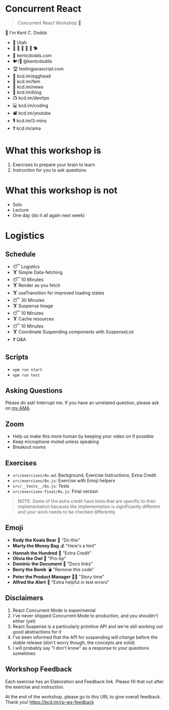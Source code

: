 # Concurrent React

> Concurrent React Workshop 🔀

👋 I'm Kent C. Dodds

- 🏡 Utah
- 👩 👧 👦 👦 👦 🐕
- 🏢 kentcdodds.com
- 🐦/🐙 @kentcdodds
- 🏆 testingjavascript.com
- 🥚 kcd.im/egghead
- 🥋 kcd.im/fem
- 💌 kcd.im/news
- 📝 kcd.im/blog
- 📺 kcd.im/devtips
- 💻 kcd.im/coding
- 📽 kcd.im/youtube
- 🎙 kcd.im/3-mins
- ❓ kcd.im/ama

# What this workshop is

1. Exercises to prepare your brain to learn
2. Instruction for you to ask questions

# What this workshop is not

- Solo
- Lecture
- One day (do it all again next week)

# Logistics

## Schedule

- 😴 Logistics
- 🏋 Simple Data-fetching
- 😴 10 Minutes
- 🏋 Render as you fetch
- 🏋 useTransition for improved loading states
- 😴 30 Minutes
- 🏋 Suspense Image
- 😴 10 Minutes
- 🏋 Cache resources
- 😴 10 Minutes
- 🏋 Coordinate Suspending components with SuspenseList
- ❓ Q&A

## Scripts

- `npm run start`
- `npm run test`

## Asking Questions

Please do ask! Interrupt me. If you have an unrelated question, please ask on
[my AMA](https://kcd.im/ama).

## Zoom

- Help us make this more human by keeping your video on if possible
- Keep microphone muted unless speaking
- Breakout rooms

## Exercises

- `src/exercises/0x.md`: Background, Exercise Instructions, Extra Credit
- `src/exercises/0x.js`: Exercise with Emoji helpers
- `src/__tests__/0x.js`: Tests
- `src/exercises-final/0x.js`: Final version

> NOTE: Some of the extra credit have tests that are specific to their
> implementation because the implementation is significantly different and your
> work needs to be checked differently.

## Emoji

- **Kody the Koala Bear** 🐨 "Do this"
- **Marty the Money Bag** 💰 "Here's a hint"
- **Hannah the Hundred** 💯 "Extra Credit"
- **Olivia the Owl** 🦉 "Pro-tip"
- **Dominic the Document** 📜 "Docs links"
- **Berry the Bomb** 💣 "Remove this code"
- **Peter the Product Manager** 👨‍💼 "Story time"
- **Alfred the Alert** 🚨 "Extra helpful in test errors"

## Disclaimers

1. React Concurrent Mode is experimental
2. I've never shipped Concurrent Mode to production, and you shouldn't either
   (yet)
3. React Suspense is a particularly primitive API and we're still working out
   good abstractions for it
4. I've been informed that the API for suspending _will change_ before the
   stable release (don't worry though, the concepts are solid)
5. I will probably say "I don't know" as a response to your questions sometimes

## Workshop Feedback

Each exercise has an Elaboration and Feedback link. Please fill that out after
the exercise and instruction.

At the end of the workshop, please go to this URL to give overall feedback.
Thank you! https://kcd.im/rp-ws-feedback
